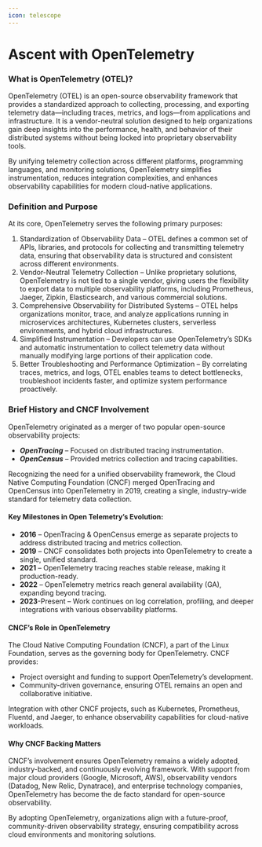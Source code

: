 ```yaml
---
icon: telescope
---
```


# Ascent with OpenTelemetry

### What is OpenTelemetry (OTEL)?

OpenTelemetry (OTEL) is an open-source observability framework that provides a standardized approach to collecting, processing, and exporting telemetry data—including traces, metrics, and logs—from applications and infrastructure. It is a vendor-neutral solution designed to help organizations gain deep insights into the performance, health, and behavior of their distributed systems without being locked into proprietary observability tools.

By unifying telemetry collection across different platforms, programming languages, and monitoring solutions, OpenTelemetry simplifies instrumentation, reduces integration complexities, and enhances observability capabilities for modern cloud-native applications.

### Definition and Purpose <a href="#toc189582862" id="toc189582862"></a>

At its core, OpenTelemetry serves the following primary purposes:

1. Standardization of Observability Data – OTEL defines a common set of APIs, libraries, and protocols for collecting and transmitting telemetry data, ensuring that observability data is structured and consistent across different environments.
2. Vendor-Neutral Telemetry Collection – Unlike proprietary solutions, OpenTelemetry is not tied to a single vendor, giving users the flexibility to export data to multiple observability platforms, including Prometheus, Jaeger, Zipkin, Elasticsearch, and various commercial solutions.
3. Comprehensive Observability for Distributed Systems – OTEL helps organizations monitor, trace, and analyze applications running in microservices architectures, Kubernetes clusters, serverless environments, and hybrid cloud infrastructures.
4. Simplified Instrumentation – Developers can use OpenTelemetry’s SDKs and automatic instrumentation to collect telemetry data without manually modifying large portions of their application code.
5. Better Troubleshooting and Performance Optimization – By correlating traces, metrics, and logs, OTEL enables teams to detect bottlenecks, troubleshoot incidents faster, and optimize system performance proactively.

### Brief History and CNCF Involvement <a href="#toc189582863" id="toc189582863"></a>

OpenTelemetry originated as a merger of two popular open-source observability projects:

* _**OpenTracing**_ – Focused on distributed tracing instrumentation.
* _**OpenCensus**_ – Provided metrics collection and tracing capabilities.

Recognizing the need for a unified observability framework, the Cloud Native Computing Foundation (CNCF) merged OpenTracing and OpenCensus into OpenTelemetry in 2019, creating a single, industry-wide standard for telemetry data collection.

#### Key Milestones in Open Telemetry’s Evolution: <a href="#hdtk69fg7gbk" id="hdtk69fg7gbk"></a>

* **2016** – OpenTracing & OpenCensus emerge as separate projects to address distributed tracing and metrics collection.
* **2019** – CNCF consolidates both projects into OpenTelemetry to create a single, unified standard.
* **2021** – OpenTelemetry tracing reaches stable release, making it production-ready.
* **2022** – OpenTelemetry metrics reach general availability (GA), expanding beyond tracing.
* **2023**-Present – Work continues on log correlation, profiling, and deeper integrations with various observability platforms.

#### CNCF’s Role in OpenTelemetry <a href="#id-2ex7iy7wzwb" id="id-2ex7iy7wzwb"></a>

The Cloud Native Computing Foundation (CNCF), a part of the Linux Foundation, serves as the governing body for OpenTelemetry. CNCF provides:

* Project oversight and funding to support OpenTelemetry’s development.
* Community-driven governance, ensuring OTEL remains an open and collaborative initiative.

Integration with other CNCF projects, such as Kubernetes, Prometheus, Fluentd, and Jaeger, to enhance observability capabilities for cloud-native workloads.

#### Why CNCF Backing Matters <a href="#xvp0t389r7q7" id="xvp0t389r7q7"></a>

CNCF’s involvement ensures OpenTelemetry remains a widely adopted, industry-backed, and continuously evolving framework. With support from major cloud providers (Google, Microsoft, AWS), observability vendors (Datadog, New Relic, Dynatrace), and enterprise technology companies, OpenTelemetry has become the de facto standard for open-source observability.

By adopting OpenTelemetry, organizations align with a future-proof, community-driven observability strategy, ensuring compatibility across cloud environments and monitoring solutions.
